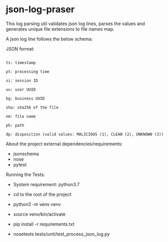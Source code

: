 # json-log-praser
This log parsing util validates json log lines, parses the values and generates unique file extensions to file names map. 

A json log line follows the below schema:

JSON format:

```

ts: timestamp

pt: processing time

si: session ID

uu: user UUID

bg: business UUID

sha: sha256 of the file

nm: file name

ph: path

dp: disposition (valid values: MALICIOUS (1), CLEAN (2), UNKNOWN (3))

```

About the project external dependencies/requirements:
* jsonschema
* nose
* pytest


Running the Tests:

* System requirement: python3.7

* cd to the root of the project

* python3 -m venv venv

* source venv/bin/activate

* pip install -r requirements.txt

* nosetests tests/unit/test_process_json_log.py

